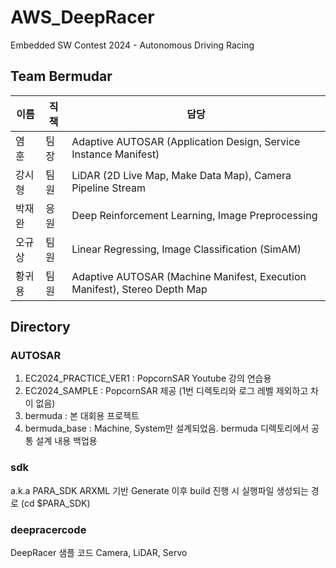 # AWS_DeepRacer
Embedded SW Contest 2024 - Autonomous Driving Racing

## Team Bermudar

|이름|직책|담당|
|---|---|----------------------|
|염 훈|팀  장|Adaptive AUTOSAR (Application Design, Service Instance Manifest)|
|강시형|팀  원|LiDAR (2D Live Map, Make Data Map), Camera Pipeline Stream|
|박재완|응  원|Deep Reinforcement Learning, Image Preprocessing|
|오규상|팀  원|Linear Regressing, Image Classification (SimAM)|
|황귀용|팀  원|Adaptive AUTOSAR (Machine Manifest, Execution Manifest), Stereo Depth Map|

## Directory
### AUTOSAR
1. EC2024_PRACTICE_VER1 : PopcornSAR Youtube 강의 연습용
2. EC2024_SAMPLE : PopcornSAR 제공 (1번 디렉토리와 로그 레벨 제외하고 차이 없음)
3. bermuda : 본 대회용 프로젝트
4. bermuda_base : Machine, System만 설계되었음. bermuda 디렉토리에서 공통 설계 내용 백업용

### sdk
a.k.a PARA_SDK
ARXML 기반 Generate 이후 build 진행 시 실행파일 생성되는 경로 (cd $PARA_SDK)

### deepracercode
DeepRacer 샘플 코드
Camera, LiDAR, Servo
